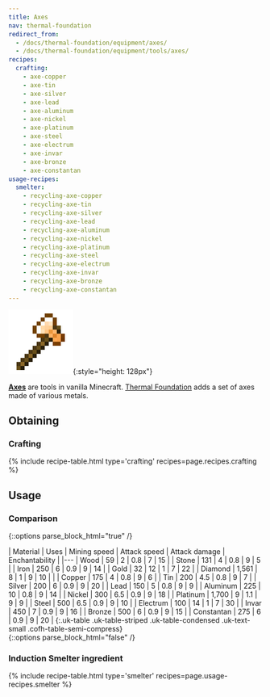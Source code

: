 ```yaml
---
title: Axes
nav: thermal-foundation
redirect_from:
  - /docs/thermal-foundation/equipment/axes/
  - /docs/thermal-foundation/equipment/tools/axes/
recipes:
  crafting:
    - axe-copper
    - axe-tin
    - axe-silver
    - axe-lead
    - axe-aluminum
    - axe-nickel
    - axe-platinum
    - axe-steel
    - axe-electrum
    - axe-invar
    - axe-bronze
    - axe-constantan
usage-recipes:
  smelter:
    - recycling-axe-copper
    - recycling-axe-tin
    - recycling-axe-silver
    - recycling-axe-lead
    - recycling-axe-aluminum
    - recycling-axe-nickel
    - recycling-axe-platinum
    - recycling-axe-steel
    - recycling-axe-electrum
    - recycling-axe-invar
    - recycling-axe-bronze
    - recycling-axe-constantan
---
```


![Axes](/assets/images/thermal-foundation/axes.gif){:style="height: 128px"}


**[Axes](https://minecraft.gamepedia.com/Axe)** are tools in vanilla Minecraft.
[Thermal Foundation](/docs/thermal-foundation/) adds a set of axes made of
various metals.


Obtaining
---------

### Crafting
{% include recipe-table.html type='crafting' recipes=page.recipes.crafting %}


Usage
-----

### Comparison
{::options parse_block_html="true" /}
<div class="uk-overflow-container">
| Material | Uses | Mining speed | Attack speed | Attack damage | Enchantability |
|---
| Wood | 59 | 2 | 0.8 | 7 | 15 |
| Stone | 131 | 4 | 0.8 | 9 | 5 |
| Iron | 250 | 6 | 0.9 | 9 | 14 |
| Gold | 32 | 12 | 1 | 7 | 22 |
| Diamond | 1,561 | 8 | 1 | 9 | 10 |
|
| Copper | 175 | 4 | 0.8 | 9 | 6 |
| Tin | 200 | 4.5 | 0.8 | 9 | 7 |
| Silver | 200 | 6 | 0.9 | 9 | 20 |
| Lead | 150 | 5 | 0.8 | 9 | 9 |
| Aluminum | 225 | 10 | 0.8 | 9 | 14 |
| Nickel | 300 | 6.5 | 0.9 | 9 | 18 |
| Platinum | 1,700 | 9 | 1.1 | 9 | 9 |
| Steel | 500 | 6.5 | 0.9 | 9 | 10 |
| Electrum | 100 | 14 | 1 | 7 | 30 |
| Invar | 450 | 7 | 0.9 | 9 | 16 |
| Bronze | 500 | 6 | 0.9 | 9 | 15 |
| Constantan | 275 | 6 | 0.9 | 9 | 20 |
{:.uk-table .uk-table-striped .uk-table-condensed .uk-text-small .cofh-table-semi-compress}
</div>
{::options parse_block_html="false" /}

### Induction Smelter ingredient
{% include recipe-table.html type='smelter' recipes=page.usage-recipes.smelter %}
